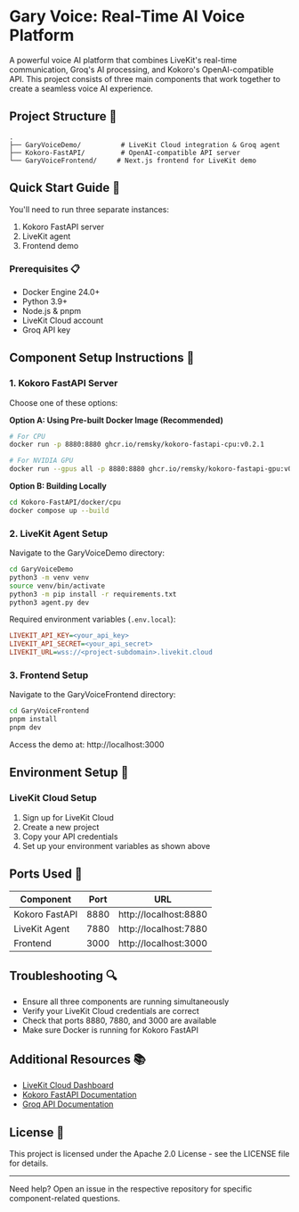 # Gary Voice: Real-Time AI Voice Platform

A powerful voice AI platform that combines LiveKit's real-time communication, Groq's AI processing, and Kokoro's OpenAI-compatible API. This project consists of three main components that work together to create a seamless voice AI experience.

## Project Structure 📁

```
.
├── GaryVoiceDemo/          # LiveKit Cloud integration & Groq agent
├── Kokoro-FastAPI/         # OpenAI-compatible API server
└── GaryVoiceFrontend/     # Next.js frontend for LiveKit demo
```

## Quick Start Guide 🚀

You'll need to run three separate instances:
1. Kokoro FastAPI server
2. LiveKit agent
3. Frontend demo

### Prerequisites 📋

- Docker Engine 24.0+
- Python 3.9+
- Node.js & pnpm
- LiveKit Cloud account
- Groq API key

## Component Setup Instructions 🔧

### 1. Kokoro FastAPI Server

Choose one of these options:

**Option A: Using Pre-built Docker Image (Recommended)**
```bash
# For CPU
docker run -p 8880:8880 ghcr.io/remsky/kokoro-fastapi-cpu:v0.2.1

# For NVIDIA GPU
docker run --gpus all -p 8880:8880 ghcr.io/remsky/kokoro-fastapi-gpu:v0.2.1
```

**Option B: Building Locally**
```bash
cd Kokoro-FastAPI/docker/cpu
docker compose up --build
```

### 2. LiveKit Agent Setup

Navigate to the GaryVoiceDemo directory:
```bash
cd GaryVoiceDemo
python3 -m venv venv
source venv/bin/activate
python3 -m pip install -r requirements.txt
python3 agent.py dev
```

Required environment variables (`.env.local`):
```ini
LIVEKIT_API_KEY=<your_api_key>
LIVEKIT_API_SECRET=<your_api_secret>
LIVEKIT_URL=wss://<project-subdomain>.livekit.cloud
```

### 3. Frontend Setup

Navigate to the GaryVoiceFrontend directory:
```bash
cd GaryVoiceFrontend
pnpm install
pnpm dev
```

Access the demo at: http://localhost:3000

## Environment Setup 🔐

### LiveKit Cloud Setup
1. Sign up for LiveKit Cloud
2. Create a new project
3. Copy your API credentials
4. Set up your environment variables as shown above

## Ports Used 🔌

| Component        | Port | URL                      |
|-----------------|------|--------------------------|
| Kokoro FastAPI  | 8880 | http://localhost:8880    |
| LiveKit Agent   | 7880 | http://localhost:7880    |
| Frontend        | 3000 | http://localhost:3000    |

## Troubleshooting 🔍

- Ensure all three components are running simultaneously
- Verify your LiveKit Cloud credentials are correct
- Check that ports 8880, 7880, and 3000 are available
- Make sure Docker is running for Kokoro FastAPI

## Additional Resources 📚

- [LiveKit Cloud Dashboard](https://cloud.livekit.io)
- [Kokoro FastAPI Documentation](https://github.com/remsky/Kokoro-FastAPI)
- [Groq API Documentation](https://console.groq.com/docs)

## License 📄

This project is licensed under the Apache 2.0 License - see the LICENSE file for details.

---

Need help? Open an issue in the respective repository for specific component-related questions.

